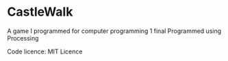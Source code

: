 # CastleWalk
A game I programmed for computer programming 1 final
Programmed using Processing

Code licence: MIT Licence 
